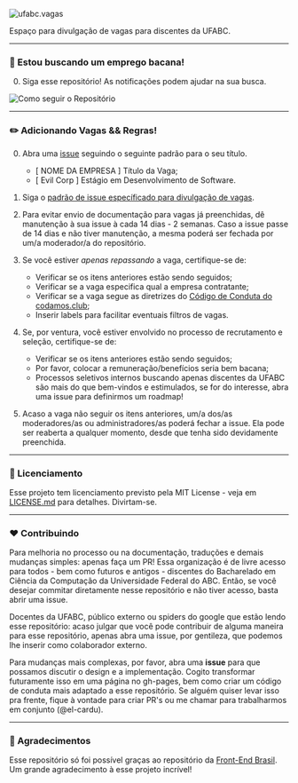 ![ufabc.vagas](https://i.imgur.com/nDJekuZ.png)

Espaço para divulgação de vagas para discentes da UFABC.

---

### :eyes: Estou buscando um emprego bacana!

0. Siga esse repositório! As notificações podem ajudar na sua busca.

![Como seguir o Repositório](https://help.github.com/assets/images/help/notifications/watcher_picker.gif)

---

### :pencil2: Adicionando Vagas && Regras!

0. Abra uma [issue](https://github.com/ufabc-students-bcc/awesome-vagas-ufabc/issues) seguindo o seguinte padrão para o seu título.
	- [ NOME DA EMPRESA ] Título da Vaga;
	- [ Evil Corp ] Estágio em Desenvolvimento de Software.

1. Siga o [padrão de issue específicado para divulgação de vagas](https://github.com/ufabc-students-bcc/awesome-vagas-ufabc/blob/master/.github/issue_template.md).

2. Para evitar envio de documentação para vagas já preenchidas, dê manutenção à sua issue à cada 14 dias - 2 semanas. Caso a issue passe de 14 dias e não tiver manutenção, a mesma poderá ser fechada por um/a moderador/a do repositório. 

2. Se você estiver *apenas repassando* a vaga, certifique-se de:
	- Verificar se os itens anteriores estão sendo seguidos;
	- Verificar se a vaga especifica qual a empresa contratante;
	- Verificar se a vaga segue as diretrizes do [Código de Conduta do codamos.club](https://www.codamos.club/codigo-de-conduta);
	- Inserir labels para facilitar eventuais filtros de vagas.

3. Se, por ventura, você estiver envolvido no processo de recrutamento e seleção, certifique-se de:
	- Verificar se os itens anteriores estão sendo seguidos;
	- Por favor, colocar a remuneração/benefícios seria bem bacana;
	- Processos seletivos internos buscando apenas discentes da UFABC são mais do que bem-vindos e estimulados, se for do interesse, abra uma issue para definirmos um roadmap!

4. Acaso a vaga não seguir os itens anteriores, um/a dos/as moderadores/as ou administradores/as poderá fechar a issue. Ela pode ser reaberta a qualquer momento, desde que tenha sido devidamente preenchida.

---

### :page_facing_up: Licenciamento

Esse projeto tem licenciamento previsto pela MIT License - veja em [LICENSE.md](https://github.com/ufabc-students-bcc/awesome-vagas-ufabc/blob/master/LICENSE) para detalhes. Divirtam-se. 

---

### :hearts: Contribuindo

Para melhoria no processo ou na documentação, traduções e demais mudanças simples: apenas faça um PR! Essa organização é de livre acesso para todos - bem como futuros e antigos - discentes do Bacharelado em Ciência da Computação da Universidade Federal do ABC. Então, se você desejar commitar diretamente nesse repositório e não tiver acesso, basta abrir uma issue. 

Docentes da UFABC, público externo ou spiders do google que estão lendo esse repositório: acaso julgar que você pode contribuir de alguma maneira para esse repositório, apenas abra uma issue, por gentileza, que podemos lhe inserir como colaborador externo. 

Para mudanças mais complexas, por favor, abra uma **issue** para que possamos discutir o design e a implementação. Cogito transformar futuramente isso em uma página no gh-pages, bem como criar um código de conduta mais adaptado a esse repositório. Se alguém quiser levar isso pra frente, fique à vontade para criar PR's ou me chamar para trabalharmos em conjunto (@el-cardu).

---

### :tada: Agradecimentos

Esse repositório só foi possível graças ao repositório da [Front-End Brasil](https://github.com/frontendbr/vagas). Um grande agradecimento à esse projeto incrível!